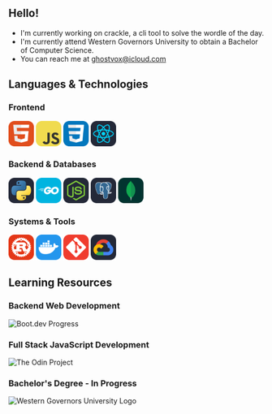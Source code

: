
<!--
**GhostVox/GhostVox** is a ✨ _special_ ✨ repository because its `README.md` (this file) appears on your GitHub profile.
-->
## Hello!
- I'm currently working on crackle, a cli tool to solve the wordle of the day.
- I'm currently attend Western Governors University to obtain a Bachelor of Computer Science.
- You can reach me at ghostvox@icloud.com

## Languages & Technologies

### Frontend
<p align="left">
  <img src="https://github.com/tandpfun/skill-icons/blob/main/icons/HTML.svg" width="50" alt="HTML">
  <img src="https://github.com/tandpfun/skill-icons/blob/main/icons/JavaScript.svg" width="50" alt="JavaScript">
  <img src="https://github.com/tandpfun/skill-icons/blob/main/icons/CSS.svg" width="50" alt="CSS">
  <img src="https://github.com/tandpfun/skill-icons/blob/main/icons/React-Dark.svg" width="50" alt="React">
</p>

### Backend & Databases
<p align="left">
  <img src="https://github.com/tandpfun/skill-icons/blob/main/icons/Python-Dark.svg" width="50" alt="Python">
  <img src="https://github.com/tandpfun/skill-icons/blob/main/icons/GoLang.svg" width="50" alt="Golang">
  <img src="https://github.com/tandpfun/skill-icons/blob/main/icons/NodeJS-Dark.svg" width="50" alt="Node.js">
  <img src="https://github.com/tandpfun/skill-icons/blob/main/icons/PostgreSQL-Dark.svg" width="50" alt="PostgreSQL">
  <img src="https://github.com/tandpfun/skill-icons/blob/main/icons/MongoDB.svg" width="50" alt="MongoDB">
</p>

### Systems & Tools
<p align="left">
  <img src="https://github.com/tandpfun/skill-icons/blob/main/icons/Rust.svg" width="50" alt="Rust">
  <img src="https://github.com/tandpfun/skill-icons/blob/main/icons/Docker.svg" width="50" alt="Docker">
  <img src="https://github.com/tandpfun/skill-icons/blob/main/icons/Git.svg" width="50" alt="Git">
  <img src="https://github.com/tandpfun/skill-icons/blob/main/icons/GCP-Dark.svg" width="50" alt="Google Cloud">
</p>

## Learning Resources

### Backend Web Development
<p align="left">
  <img src="https://api.boot.dev/v1/users/public/12810a83-00ff-4198-b18c-13955b1ec12b/thumbnail" alt="Boot.dev Progress">
</p>

### Full Stack JavaScript Development
<p align="left">
  <img src="https://www.theodinproject.com/assets/og-logo-2bdf3a30.png" alt="The Odin Project" width="300">
</p>

### Bachelor's Degree - In Progress
<p align="left">
  <img src="https://upload.wikimedia.org/wikipedia/commons/a/af/WGU-Marketing-logo.png" alt="Western Governors University Logo" width="300">
</p>

